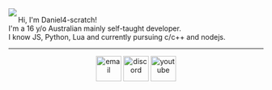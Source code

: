 
<img src="https://github-readme-stats.vercel.app/api/top-langs/?username=Daniel4-Scratch&layout=compact&hide=html,css" align="left">
<!--<img src="Group 60.png" style="border-radius:8px;">
<p></p>-->
<p align="left">
Hi, I'm Daniel4-scratch! <br>
I'm a 16 y/o Australian mainly self-taught developer.<br>
I know JS, Python, Lua and currently pursuing c/c++ and nodejs.<br>
</p>
<hr>
<p align="center">
<a href="mailto:daniel4scratchhelp@gmail.com" target="blank"><img align="center" src="https://daniel4-scratch.is-a.dev/assets/icons/email.svg" alt="email" height="50" width="50" /></a>
<a href="https://discord.com/users/853820912628269088" target="blank"><img align="center" src="https://daniel4-scratch.is-a.dev/assets/icons/discord.svg" alt="discord" height="50" width="50" /></a>
<a href="https://youtube.com/@daniel4-dev" target="blank"><img align="center" src="https://daniel4-scratch.is-a.dev/assets/icons/youtube.svg" alt="youtube" height="50" width="50" /></a>
